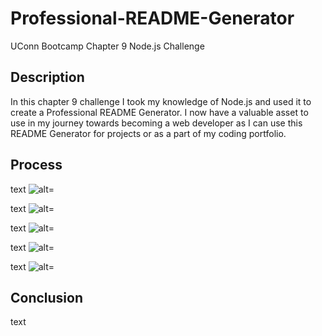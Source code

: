 # Professional-README-Generator
UConn Bootcamp Chapter 9 Node.js Challenge

## Description
In this chapter 9 challenge I took my knowledge of Node.js and used it to create a Professional README Generator.  I now have a valuable asset to use in my journey towards becoming a web developer as I can use this README Generator for projects or as a part of my coding portfolio.


## Process
text
![alt=]("")


text
![alt=]("")


text
![alt=]("")


text
![alt=]("")


text
![alt=]("")



## Conclusion
text